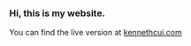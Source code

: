### Hi, this is my website.

You can find the live version at [kennethcui.com](https://kennethcui.com)
